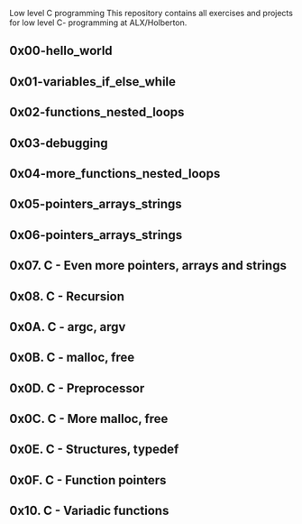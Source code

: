 Low level C programming
This repository contains all exercises and projects for low level C- programming at ALX/Holberton.

## 0x00-hello_world
## 0x01-variables_if_else_while
## 0x02-functions_nested_loops
## 0x03-debugging
## 0x04-more_functions_nested_loops
## 0x05-pointers_arrays_strings
## 0x06-pointers_arrays_strings
## 0x07. C - Even more pointers, arrays and strings
## 0x08. C - Recursion
## 0x0A. C - argc, argv
## 0x0B. C - malloc, free
## 0x0D. C - Preprocessor
## 0x0C. C - More malloc, free
## 0x0E. C - Structures, typedef
## 0x0F. C - Function pointers
## 0x10. C - Variadic functions
